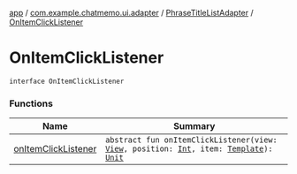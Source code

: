 [app](../../../index.md) / [com.example.chatmemo.ui.adapter](../../index.md) / [PhraseTitleListAdapter](../index.md) / [OnItemClickListener](./index.md)

# OnItemClickListener

`interface OnItemClickListener`

### Functions

| Name | Summary |
|---|---|
| [onItemClickListener](on-item-click-listener.md) | `abstract fun onItemClickListener(view: `[`View`](https://developer.android.com/reference/android/view/View.html)`, position: `[`Int`](https://kotlinlang.org/api/latest/jvm/stdlib/kotlin/-int/index.html)`, item: `[`Template`](../../../com.example.chatmemo.domain.model.entity/-template/index.md)`): `[`Unit`](https://kotlinlang.org/api/latest/jvm/stdlib/kotlin/-unit/index.html) |
